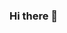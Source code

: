### Hi there 👋

<!--
**nultinator/nultinator** is a ✨ _special_ ✨ repository because its `README.md` (this file) appears on your GitHub profile.

Here are some ideas to get you started:

- 🔭 I’m currently working on ... Writing code and technical content
- 🌱 I’m currently learning ... C++, Bitcoin for Developers, and Software Enginerring
- 👯 I’m looking to collaborate on ... all sorts of things, contact me!
- 🤔 I’m looking for help with ... nothing specific, but I value input from everyone.
- 💬 Ask me about ... anything!
- 📫 How to reach me: Send a Ycash memo to:
ys1t3k4qtsad5mh9e3hlq4glucjsg4llmx7truql38aj8zh6wjgxf8ukh5khnujzev7scgzwpk68h9
or an email to:
nultinator@yahoo.com
